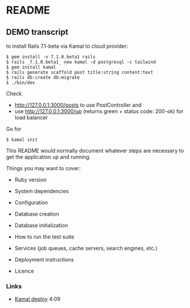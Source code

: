 # README

## DEMO transcript

to install Rails 7.1-beta via Kamal to cloud provider:

    $ gem install -v 7.1.0.beta1 rails
    $ rails _7.1.0.beta1_ new kamal -d postgresql -c tailwind
    $ gem install kamal
    $ rails generate scaffold post title:string content:text
    $ rails db:create db:migrate
    $ ./bin/dev

Check

* http://127.0.0.1:3000/posts to use PostController and
* use http://127.0.0.1:3000/up (returns green + status code: 200-ok) for load
  balancer

Go for

    $ kamal init

This README would normally document whatever steps are necessary to get the
application up and running.

Things you may want to cover:

* Ruby version

* System dependencies

* Configuration

* Database creation

* Database initialization

* How to run the test suite

* Services (job queues, cache servers, search engines, etc.)

* Deployment instructions

* Licence

### Links

* [Kamal deploy](https://kamal-deploy.org/) 4:09
